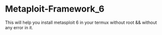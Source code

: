 # Metaploit-Framework_6
This will help you install metasploit 6 in your termux without root &amp;&amp; without any error in it.
